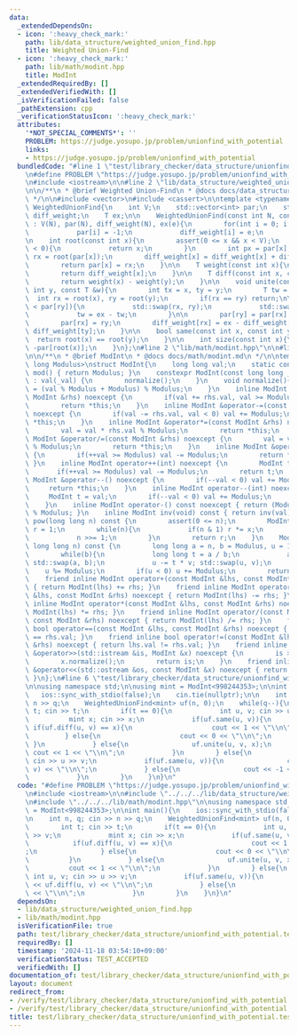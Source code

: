 ```yaml
---
data:
  _extendedDependsOn:
  - icon: ':heavy_check_mark:'
    path: lib/data_structure/weighted_union_find.hpp
    title: Weighted Union-Find
  - icon: ':heavy_check_mark:'
    path: lib/math/modint.hpp
    title: ModInt
  _extendedRequiredBy: []
  _extendedVerifiedWith: []
  _isVerificationFailed: false
  _pathExtension: cpp
  _verificationStatusIcon: ':heavy_check_mark:'
  attributes:
    '*NOT_SPECIAL_COMMENTS*': ''
    PROBLEM: https://judge.yosupo.jp/problem/unionfind_with_potential
    links:
    - https://judge.yosupo.jp/problem/unionfind_with_potential
  bundledCode: "#line 1 \"test/library_checker/data_structure/unionfind_with_potential.test.cpp\"\
    \n#define PROBLEM \"https://judge.yosupo.jp/problem/unionfind_with_potential\"\
    \n#include <iostream>\n\n#line 2 \"lib/data_structure/weighted_union_find.hpp\"\
    \n\n/**\n * @brief Weighted Union-Find\n * @docs docs/data_structure/weighted_union_find.md\n\
    \ */\n\n#include <vector>\n#include <cassert>\n\ntemplate <typename T>\nstruct\
    \ WeightedUnionFind{\n    int V;\n    std::vector<int> par;\n    std::vector<T>\
    \ diff_weight;\n    T ex;\n\n    WeightedUnionFind(const int N, const T &e = 0)\
    \ : V(N), par(N), diff_weight(N), ex(e){\n        for(int i = 0; i < N; ++i){\n\
    \            par[i] = -1;\n            diff_weight[i] = e;\n        }\n    }\n\
    \n    int root(const int x){\n        assert(0 <= x && x < V);\n        if(par[x]\
    \ < 0){\n            return x;\n        }\n        int px = par[x];\n        int\
    \ rx = root(par[x]);\n        diff_weight[x] = diff_weight[x] + diff_weight[px];\n\
    \        return par[x] = rx;\n    }\n\n    T weight(const int x){\n        root(x);\n\
    \        return diff_weight[x];\n    }\n\n    T diff(const int x, const int y){\n\
    \        return weight(x) - weight(y);\n    }\n\n    void unite(const int x, const\
    \ int y, const T &w){\n        int tx = x, ty = y;\n        T tw = w;\n      \
    \  int rx = root(x), ry = root(y);\n        if(rx == ry) return;\n\n        if(par[rx]\
    \ < par[ry]){\n            std::swap(rx, ry);\n            std::swap(tx, ty);\n\
    \            tw = ex - tw;\n        }\n\n        par[ry] = par[rx] + par[ry];\n\
    \        par[rx] = ry;\n        diff_weight[rx] = ex - diff_weight[tx] + tw +\
    \ diff_weight[ty];\n    }\n\n    bool same(const int x, const int y){\n      \
    \  return root(x) == root(y);\n    }\n\n    int size(const int x){\n        return\
    \ -par[root(x)];\n    }\n};\n#line 2 \"lib/math/modint.hpp\"\n\n#line 5 \"lib/math/modint.hpp\"\
    \n\n/**\n * @brief ModInt\n * @docs docs/math/modint.md\n */\n\ntemplate <long\
    \ long Modulus>\nstruct ModInt{\n    long long val;\n    static constexpr int\
    \ mod() { return Modulus; }\n    constexpr ModInt(const long long _val = 0) noexcept\
    \ : val(_val) {\n        normalize();\n    }\n    void normalize(){\n        val\
    \ = (val % Modulus + Modulus) % Modulus;\n    }\n    inline ModInt &operator+=(const\
    \ ModInt &rhs) noexcept {\n        if(val += rhs.val, val >= Modulus) val -= Modulus;\n\
    \        return *this;\n    }\n    inline ModInt &operator-=(const ModInt &rhs)\
    \ noexcept {\n        if(val -= rhs.val, val < 0) val += Modulus;\n        return\
    \ *this;\n    }\n    inline ModInt &operator*=(const ModInt &rhs) noexcept {\n\
    \        val = val * rhs.val % Modulus;\n        return *this;\n    }\n    inline\
    \ ModInt &operator/=(const ModInt &rhs) noexcept {\n        val = val * inv(rhs.val).val\
    \ % Modulus;\n        return *this;\n    }\n    inline ModInt &operator++() noexcept\
    \ {\n        if(++val >= Modulus) val -= Modulus;\n        return *this;\n   \
    \ }\n    inline ModInt operator++(int) noexcept {\n        ModInt t = val;\n \
    \       if(++val >= Modulus) val -= Modulus;\n        return t;\n    }\n    inline\
    \ ModInt &operator--() noexcept {\n        if(--val < 0) val += Modulus;\n   \
    \     return *this;\n    }\n    inline ModInt operator--(int) noexcept {\n   \
    \     ModInt t = val;\n        if(--val < 0) val += Modulus;\n        return t;\n\
    \    }\n    inline ModInt operator-() const noexcept { return (Modulus - val)\
    \ % Modulus; }\n    inline ModInt inv(void) const { return inv(val); }\n    ModInt\
    \ pow(long long n) const {\n        assert(0 <= n);\n        ModInt x = *this,\
    \ r = 1;\n        while(n){\n            if(n & 1) r *= x;\n            x *= x;\n\
    \            n >>= 1;\n        }\n        return r;\n    }\n    ModInt inv(const\
    \ long long n) const {\n        long long a = n, b = Modulus, u = 1, v = 0;\n\
    \        while(b){\n            long long t = a / b;\n            a -= t * b;\
    \ std::swap(a, b);\n            u -= t * v; std::swap(u, v);\n        }\n    \
    \    u %= Modulus;\n        if(u < 0) u += Modulus;\n        return u;\n    }\n\
    \    friend inline ModInt operator+(const ModInt &lhs, const ModInt &rhs) noexcept\
    \ { return ModInt(lhs) += rhs; }\n    friend inline ModInt operator-(const ModInt\
    \ &lhs, const ModInt &rhs) noexcept { return ModInt(lhs) -= rhs; }\n    friend\
    \ inline ModInt operator*(const ModInt &lhs, const ModInt &rhs) noexcept { return\
    \ ModInt(lhs) *= rhs; }\n    friend inline ModInt operator/(const ModInt &lhs,\
    \ const ModInt &rhs) noexcept { return ModInt(lhs) /= rhs; }\n    friend inline\
    \ bool operator==(const ModInt &lhs, const ModInt &rhs) noexcept { return lhs.val\
    \ == rhs.val; }\n    friend inline bool operator!=(const ModInt &lhs, const ModInt\
    \ &rhs) noexcept { return lhs.val != rhs.val; }\n    friend inline std::istream\
    \ &operator>>(std::istream &is, ModInt &x) noexcept {\n        is >> x.val;\n\
    \        x.normalize();\n        return is;\n    }\n    friend inline std::ostream\
    \ &operator<<(std::ostream &os, const ModInt &x) noexcept { return os << x.val;\
    \ }\n};\n#line 6 \"test/library_checker/data_structure/unionfind_with_potential.test.cpp\"\
    \n\nusing namespace std;\n\nusing mint = ModInt<998244353>;\n\nint main(){\n \
    \   ios::sync_with_stdio(false);\n    cin.tie(nullptr);\n\n    int n, q; cin >>\
    \ n >> q;\n    WeightedUnionFind<mint> uf(n, 0);\n    while(q--){\n        int\
    \ t; cin >> t;\n        if(t == 0){\n            int u, v; cin >> u >> v;\n  \
    \          mint x; cin >> x;\n            if(uf.same(u, v)){\n               \
    \ if(uf.diff(u, v) == x){\n                    cout << 1 << \"\\n\";\n       \
    \         } else{\n                    cout << 0 << \"\\n\";\n               \
    \ }\n            } else{\n                uf.unite(u, v, x);\n               \
    \ cout << 1 << \"\\n\";\n            }\n        } else{\n            int u, v;\
    \ cin >> u >> v;\n            if(uf.same(u, v)){\n                cout << uf.diff(u,\
    \ v) << \"\\n\";\n            } else{\n                cout << -1 << \"\\n\";\n\
    \            }\n        }\n    }\n}\n"
  code: "#define PROBLEM \"https://judge.yosupo.jp/problem/unionfind_with_potential\"\
    \n#include <iostream>\n\n#include \"../../../lib/data_structure/weighted_union_find.hpp\"\
    \n#include \"../../../lib/math/modint.hpp\"\n\nusing namespace std;\n\nusing mint\
    \ = ModInt<998244353>;\n\nint main(){\n    ios::sync_with_stdio(false);\n    cin.tie(nullptr);\n\
    \n    int n, q; cin >> n >> q;\n    WeightedUnionFind<mint> uf(n, 0);\n    while(q--){\n\
    \        int t; cin >> t;\n        if(t == 0){\n            int u, v; cin >> u\
    \ >> v;\n            mint x; cin >> x;\n            if(uf.same(u, v)){\n     \
    \           if(uf.diff(u, v) == x){\n                    cout << 1 << \"\\n\"\
    ;\n                } else{\n                    cout << 0 << \"\\n\";\n      \
    \          }\n            } else{\n                uf.unite(u, v, x);\n      \
    \          cout << 1 << \"\\n\";\n            }\n        } else{\n           \
    \ int u, v; cin >> u >> v;\n            if(uf.same(u, v)){\n                cout\
    \ << uf.diff(u, v) << \"\\n\";\n            } else{\n                cout << -1\
    \ << \"\\n\";\n            }\n        }\n    }\n}\n"
  dependsOn:
  - lib/data_structure/weighted_union_find.hpp
  - lib/math/modint.hpp
  isVerificationFile: true
  path: test/library_checker/data_structure/unionfind_with_potential.test.cpp
  requiredBy: []
  timestamp: '2024-11-18 03:54:10+09:00'
  verificationStatus: TEST_ACCEPTED
  verifiedWith: []
documentation_of: test/library_checker/data_structure/unionfind_with_potential.test.cpp
layout: document
redirect_from:
- /verify/test/library_checker/data_structure/unionfind_with_potential.test.cpp
- /verify/test/library_checker/data_structure/unionfind_with_potential.test.cpp.html
title: test/library_checker/data_structure/unionfind_with_potential.test.cpp
---
```

